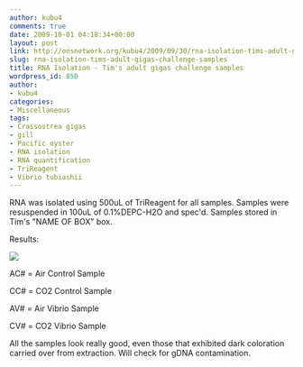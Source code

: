 ```yaml
---
author: kubu4
comments: true
date: 2009-10-01 04:18:34+00:00
layout: post
link: http://onsnetwork.org/kubu4/2009/09/30/rna-isolation-tims-adult-gigas-challenge-samples/
slug: rna-isolation-tims-adult-gigas-challenge-samples
title: RNA Isolation - Tim's adult gigas challenge samples
wordpress_id: 850
author:
- kubu4
categories:
- Miscellaneous
tags:
- Crassostrea gigas
- gill
- Pacific oyster
- RNA isolation
- RNA quantification
- TriReagent
- Vibrio tubiashii
---
```


RNA was isolated using 500uL of TriReagent for all samples. Samples were resuspended in 100uL of 0.1%DEPC-H2O and spec'd. Samples stored in Tim's "NAME OF BOX" box.

Results:

![](http://eagle.fish.washington.edu/Arabidopsis/RNA%20Spec%20Readings/20090930%20RNA%20SJW.jpg)

AC# = Air Control Sample

CC# = CO2 Control Sample

AV# = Air Vibrio Sample

CV# = CO2 Vibrio Sample

All the samples look really good, even those that exhibited dark coloration carried over from extraction. Will check for gDNA contamination.
